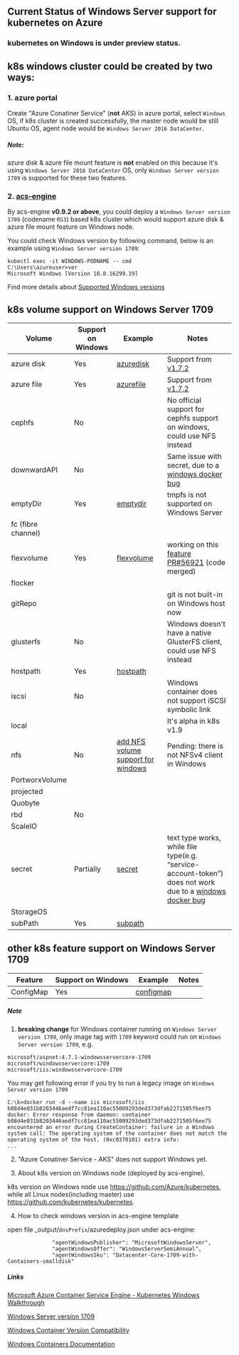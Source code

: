 ## Current Status of Windows Server support for kubernetes on Azure
### kubernetes on Windows is **under preview** status.

## k8s windows cluster could be created by two ways:
### 1. azure portal
Create "Azure Conatiner Service" (**not** AKS) in azure portal, select `Windows` OS, if k8s cluster is created successfully, the master node would be still Ubuntu OS, agent node would be `Windows Server 2016 DataCenter`.
##### Note: 
azure disk & azure file mount feature is **not** enabled on this because it's using `Windows Server 2016 DataCenter` OS, only `Windows Server version 1709` is supported for these two features.

### 2. [acs-engine](https://github.com/Azure/acs-engine)
By acs-engine **v0.9.2 or above**, you could deploy a `Windows Server version 1709` (codename `RS3`) based k8s cluster which would support azure disk & azure file mount feature on Windows node. 

You could check Windows version by following command, below is an example using `Windows Server version 1709`:
```
kubectl exec -it WINDOWS-PODNAME -- cmd
C:\Users\azureuser>ver
Microsoft Windows [Version 10.0.16299.19]
```

Find more details about [Supported Windows versions](https://github.com/Azure/acs-engine/blob/master/docs/kubernetes/windows.md#supported-windows-versions)

## k8s volume support on Windows Server 1709
| Volume | Support on Windows | Example | Notes |
| ---- | ---- | ---- | ---- |
| azure disk | Yes | [azuredisk](https://github.com/andyzhangx/Demo/tree/master/windows/azuredisk) | Support from [v1.7.2](https://github.com/Azure/kubernetes/tree/acs-v1.7.2-1) |
| azure file | Yes | [azurefile](https://github.com/andyzhangx/Demo/tree/master/windows/azurefile) | Support from [v1.7.2](https://github.com/Azure/kubernetes/tree/acs-v1.7.2-1) |
| cephfs | No |  | No official support for cephfs support on windows, could use NFS instead |
| downwardAPI | No |  | Same issue with secret, due to a [windows docker bug](https://github.com/kubernetes/kubernetes/issues/52419) |
| emptyDir | Yes | [emptydir](https://github.com/andyzhangx/Demo/tree/master/windows/emptydir) | tmpfs is not supported on Windows Server |
| fc (fibre channel) |  |  |  |
| flexvolume | Yes | [flexvolume](https://github.com/andyzhangx/Demo/tree/master/windows/flexvolume) | working on this [feature](https://github.com/kubernetes/kubernetes/issues/56875) [PR#56921](https://github.com/kubernetes/kubernetes/pull/56921) (code merged) |
| flocker |  |  |  |
| gitRepo |  |  | git is not built-in on Windows host now |
| glusterfs | No |  | Windows doesn't have a native GlusterFS client, could use NFS instead |
| hostpath | Yes | [hostpath](https://github.com/andyzhangx/Demo/tree/master/windows/hostpath) |  |
| iscsi | No |  | Windows container does not support iSCSI symbolic link |
| local |  |  | It's alpha in k8s v1.9 |
| nfs | No | [add NFS volume support for windows](https://github.com/kubernetes/kubernetes/issues/56188) | Pending: there is not NFSv4 client in Windows  |
| PortworxVolume |  |  |  |
| projected |  |  |  |
| Quobyte |  |  |  |
| rbd | No |  |  |
| ScaleIO |  |  |  |
| secret | Partially | [secret](https://github.com/andyzhangx/Demo/tree/master/windows/secret) | text type works, while file type(e.g. “service-account-token”) does not work due to a [windows docker bug](https://github.com/kubernetes/kubernetes/issues/52419)  |
| StorageOS |  |  |  |
| subPath | Yes | [subpath](https://github.com/andyzhangx/Demo/tree/master/windows/subpath) |  |

## other k8s feature support on Windows Server 1709
| Feature | Support on Windows | Example | Notes |
| ---- | ---- | ---- | ---- |
| ConfigMap | Yes | [configmap](https://github.com/andyzhangx/Demo/tree/master/windows/configmap) |  |

##### Note
1. **breaking change** for Windows container running on `Windows Server version 1709`, only image tag with `1709` keyword could run on `Windows Server version 1709`, e.g.
```
microsoft/aspnet:4.7.1-windowsservercore-1709
microsoft/windowsservercore:1709
microsoft/iis:windowsservercore-1709
```

You may get following error if you try to run a legacy image on `Windows Server version 1709`
```
C:\k>docker run -d --name iis microsoft/iis
b08d4e031b8203446aedf7cc81ea110ac55009293ded373dfab2271505f6ee75
docker: Error response from daemon: container b08d4e031b8203446aedf7cc81ea110ac55009293ded373dfab2271505f6ee75 encountered an error during CreateContainer: failure in a Windows system call: The operating system of the container does not match the operating system of the host. (0xc0370101) extra info:
...
```

2. "Azure Conatiner Service - AKS" does not support Windows yet.

3. About k8s version on Windows node (deployed by acs-engine).

k8s version on Windows node use https://github.com/Azure/kubernetes, while all Linux nodes(including master) use https://github.com/kubernetes/kubernetes.

4. How to check windows version in acs-engine template

open file _output/`dnsPrefix`/azuredeploy.json under acs-engine:
```
              "agentWindowsPublisher": "MicrosoftWindowsServer",
              "agentWindowsOffer": "WindowsServerSemiAnnual",
              "agentWindowsSku": "Datacenter-Core-1709-with-Containers-smalldisk"
```

##### Links
[Microsoft Azure Container Service Engine - Kubernetes Windows Walkthrough](https://github.com/Azure/acs-engine/blob/master/docs/kubernetes/windows.md#supported-windows-versions)

[Windows Server version 1709](https://docs.microsoft.com/en-us/windows-server/get-started/whats-new-in-windows-server-1709)

[Windows Container Version Compatibility](https://docs.microsoft.com/en-us/virtualization/windowscontainers/deploy-containers/version-compatibility)

[Windows Containers Documentation](https://docs.microsoft.com/en-us/virtualization/windowscontainers/)


